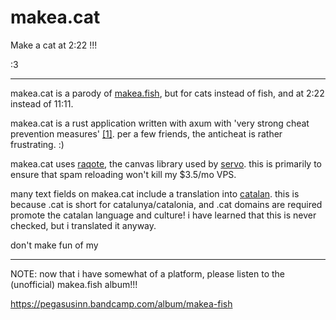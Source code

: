 # makea.cat

Make a cat at 2:22 !!!

:3

---

makea.cat is a parody of [makea.fish](http://makea.fish/), but for cats instead of fish, and at 2:22 instead of 11:11.

makea.cat is a rust application written with axum with 'very strong cheat prevention measures' [[1]](https://mas.to/@honbra/113582500248516791). per a few friends, the anticheat is rather frustrating. :)

makea.cat uses [raqote](https://github.com/jrmuizel/raqote), the canvas library used by [servo](https://github.com/servo/servo). this is primarily to ensure that spam reloading won't kill my $3.5/mo VPS.

many text fields on makea.cat include a translation into [catalan](https://govern.cat/gov/). this is because .cat is short for catalunya/catalonia, and .cat domains are required promote the catalan language and culture! i have learned that this is never checked, but i translated it anyway.

don't make fun of my 

---

NOTE: now that i have somewhat of a platform, please listen to the (unofficial) makea.fish album!!!

https://pegasusinn.bandcamp.com/album/makea-fish

